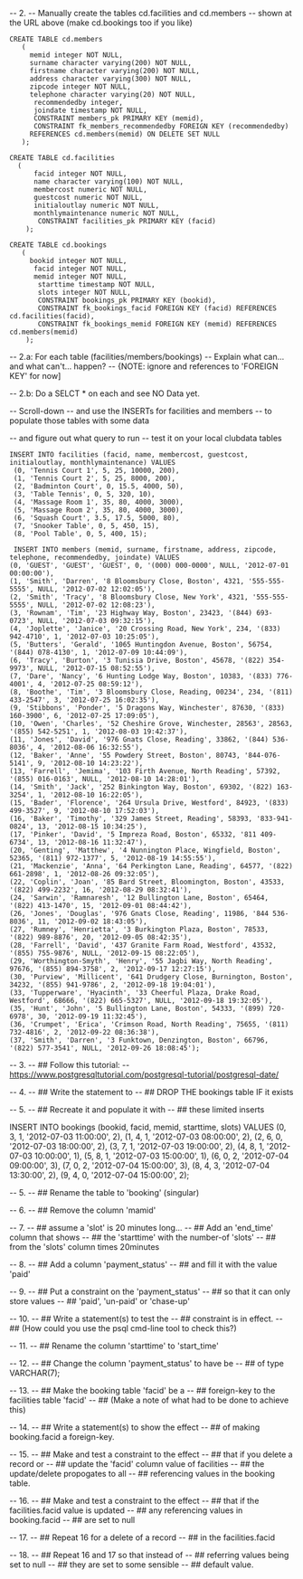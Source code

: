 -- 2.
-- Manually create the tables cd.facilities and cd.members 
-- shown at the URL above (make cd.bookings too if you like)

```CREATE TABLE cd.members```
<br>
```    ( ```
<br>
```      memid integer NOT NULL, ```
<br>
```      surname character varying(200) NOT NULL, ```
<br>
```      firstname character varying(200) NOT NULL, ```
<br>
```      address character varying(300) NOT NULL, ```
<br>
```      zipcode integer NOT NULL, ```
<br>
```      telephone character varying(20) NOT NULL, ```
<br>
```      recommendedby integer,```
<br>
```      joindate timestamp NOT NULL,```
<br>
```      CONSTRAINT members_pk PRIMARY KEY (memid),```
<br>
```      CONSTRAINT fk_members_recommendedby FOREIGN KEY (recommendedby)```
<br>
```      REFERENCES cd.members(memid) ON DELETE SET NULL ```
<br>
```    ); ```
<br>
    
``` CREATE TABLE cd.facilities ```
<br>
```   ( ```
<br>
```       facid integer NOT NULL, ```
<br>
```       name character varying(100) NOT NULL, ```
<br>
```       membercost numeric NOT NULL, ```
<br>
```       guestcost numeric NOT NULL, ```
<br>
```       initialoutlay numeric NOT NULL, ```
<br>
```       monthlymaintenance numeric NOT NULL, ```
<br>
```       CONSTRAINT facilities_pk PRIMARY KEY (facid)```
<br>
```    );```
    
``` CREATE TABLE cd.bookings ```
<br>
 ```   (```
 <br>
 ```      bookid integer NOT NULL, ```
 <br>
```       facid integer NOT NULL, ```
<br>
```       memid integer NOT NULL, ```
<br>
```       starttime timestamp NOT NULL,```
<br>
```       slots integer NOT NULL,```
<br>
```       CONSTRAINT bookings_pk PRIMARY KEY (bookid),```
<br>
```       CONSTRAINT fk_bookings_facid FOREIGN KEY (facid) REFERENCES cd.facilities(facid),```
<br>
```       CONSTRAINT fk_bookings_memid FOREIGN KEY (memid) REFERENCES cd.members(memid)```
<br>
```    );```
    
-- 2.a: For each table (facilities/members/bookings)
--		Explain what can... and what can't... happen?
--      {NOTE: ignore and references to 'FOREIGN KEY' for now]

-- 2.b: Do a SELCT * on each and see NO Data yet.

-- Scroll-down
-- and use the INSERTs for facilities and members
-- to populate those tables with some data


-- and figure out what query to run
--  test it on your local clubdata tables

``` INSERT INTO facilities (facid, name, membercost, guestcost, initialoutlay, monthlymaintenance) VALUES ```
<br>
``` (0, 'Tennis Court 1', 5, 25, 10000, 200),```
<br>
``` (1, 'Tennis Court 2', 5, 25, 8000, 200),```
<br>
``` (2, 'Badminton Court', 0, 15.5, 4000, 50),```
<br>
``` (3, 'Table Tennis', 0, 5, 320, 10),```
<br>
``` (4, 'Massage Room 1', 35, 80, 4000, 3000),```
<br>
``` (5, 'Massage Room 2', 35, 80, 4000, 3000),```
<br>
``` (6, 'Squash Court', 3.5, 17.5, 5000, 80),```
<br>
``` (7, 'Snooker Table', 0, 5, 450, 15),```
<br>
``` (8, 'Pool Table', 0, 5, 400, 15);```
<br>

``` INSERT INTO members (memid, surname, firstname, address, zipcode, telephone, recommendedby, joindate) VALUES```
<br>
```(0, 'GUEST', 'GUEST', 'GUEST', 0, '(000) 000-0000', NULL, '2012-07-01 00:00:00'),```
<br>
```(1, 'Smith', 'Darren', '8 Bloomsbury Close, Boston', 4321, '555-555-5555', NULL, '2012-07-02 12:02:05'),```
<br>
```(2, 'Smith', 'Tracy', '8 Bloomsbury Close, New York', 4321, '555-555-5555', NULL, '2012-07-02 12:08:23'),```
<br>
```(3, 'Rownam', 'Tim', '23 Highway Way, Boston', 23423, '(844) 693-0723', NULL, '2012-07-03 09:32:15'),```
<br>
```(4, 'Joplette', 'Janice', '20 Crossing Road, New York', 234, '(833) 942-4710', 1, '2012-07-03 10:25:05'),```
<br>
```(5, 'Butters', 'Gerald', '1065 Huntingdon Avenue, Boston', 56754, '(844) 078-4130', 1, '2012-07-09 10:44:09'),```
<br>
```(6, 'Tracy', 'Burton', '3 Tunisia Drive, Boston', 45678, '(822) 354-9973', NULL, '2012-07-15 08:52:55'),```
<br>
```(7, 'Dare', 'Nancy', '6 Hunting Lodge Way, Boston', 10383, '(833) 776-4001', 4, '2012-07-25 08:59:12'),```
<br>
```(8, 'Boothe', 'Tim', '3 Bloomsbury Close, Reading, 00234', 234, '(811) 433-2547', 3, '2012-07-25 16:02:35'),```
<br>
```(9, 'Stibbons', 'Ponder', '5 Dragons Way, Winchester', 87630, '(833) 160-3900', 6, '2012-07-25 17:09:05'),```
<br>
```(10, 'Owen', 'Charles', '52 Cheshire Grove, Winchester, 28563', 28563, '(855) 542-5251', 1, '2012-08-03 19:42:37'),```
<br>
```(11, 'Jones', 'David', '976 Gnats Close, Reading', 33862, '(844) 536-8036', 4, '2012-08-06 16:32:55'),```
<br>
```(12, 'Baker', 'Anne', '55 Powdery Street, Boston', 80743, '844-076-5141', 9, '2012-08-10 14:23:22'),```
<br>
```(13, 'Farrell', 'Jemima', '103 Firth Avenue, North Reading', 57392, '(855) 016-0163', NULL, '2012-08-10 14:28:01'),```
<br>
```(14, 'Smith', 'Jack', '252 Binkington Way, Boston', 69302, '(822) 163-3254', 1, '2012-08-10 16:22:05'),```
<br>
```(15, 'Bader', 'Florence', '264 Ursula Drive, Westford', 84923, '(833) 499-3527', 9, '2012-08-10 17:52:03'),```
<br>
```(16, 'Baker', 'Timothy', '329 James Street, Reading', 58393, '833-941-0824', 13, '2012-08-15 10:34:25'),```
<br>
```(17, 'Pinker', 'David', '5 Impreza Road, Boston', 65332, '811 409-6734', 13, '2012-08-16 11:32:47'),```
<br>
```(20, 'Genting', 'Matthew', '4 Nunnington Place, Wingfield, Boston', 52365, '(811) 972-1377', 5, '2012-08-19 14:55:55'),```
<br>
```(21, 'Mackenzie', 'Anna', '64 Perkington Lane, Reading', 64577, '(822) 661-2898', 1, '2012-08-26 09:32:05'),```
<br>
```(22, 'Coplin', 'Joan', '85 Bard Street, Bloomington, Boston', 43533, '(822) 499-2232', 16, '2012-08-29 08:32:41'),```
<br>
```(24, 'Sarwin', 'Ramnaresh', '12 Bullington Lane, Boston', 65464, '(822) 413-1470', 15, '2012-09-01 08:44:42'),```
<br>
```(26, 'Jones', 'Douglas', '976 Gnats Close, Reading', 11986, '844 536-8036', 11, '2012-09-02 18:43:05'),```
<br>
```(27, 'Rumney', 'Henrietta', '3 Burkington Plaza, Boston', 78533, '(822) 989-8876', 20, '2012-09-05 08:42:35'),```
<br>
```(28, 'Farrell', 'David', '437 Granite Farm Road, Westford', 43532, '(855) 755-9876', NULL, '2012-09-15 08:22:05'),```
<br>
```(29, 'Worthington-Smyth', 'Henry', '55 Jagbi Way, North Reading', 97676, '(855) 894-3758', 2, '2012-09-17 12:27:15'),```
<br>
```(30, 'Purview', 'Millicent', '641 Drudgery Close, Burnington, Boston', 34232, '(855) 941-9786', 2, '2012-09-18 19:04:01'),```
<br>
```(33, 'Tupperware', 'Hyacinth', '33 Cheerful Plaza, Drake Road, Westford', 68666, '(822) 665-5327', NULL, '2012-09-18 19:32:05'),```
<br>
```(35, 'Hunt', 'John', '5 Bullington Lane, Boston', 54333, '(899) 720-6978', 30, '2012-09-19 11:32:45'),```
<br>
```(36, 'Crumpet', 'Erica', 'Crimson Road, North Reading', 75655, '(811) 732-4816', 2, '2012-09-22 08:36:38'),```
<br>
```(37, 'Smith', 'Darren', '3 Funktown, Denzington, Boston', 66796, '(822) 577-3541', NULL, '2012-09-26 18:08:45');```


-- 3.
-- ## Follow this tutorial:
-- https://www.postgresqltutorial.com/postgresql-tutorial/postgresql-date/


-- 4. 
-- ## Write the statement to 
-- ## DROP THE bookings table IF it exists

-- 5.
-- ## Recreate it and populate it with 
-- ## these limited inserts

INSERT INTO bookings (bookid, facid, memid, starttime, slots) VALUES
(0, 3, 1, '2012-07-03 11:00:00', 2),
(1, 4, 1, '2012-07-03 08:00:00', 2),
(2, 6, 0, '2012-07-03 18:00:00', 2),
(3, 7, 1, '2012-07-03 19:00:00', 2),
(4, 8, 1, '2012-07-03 10:00:00', 1),
(5, 8, 1, '2012-07-03 15:00:00', 1),
(6, 0, 2, '2012-07-04 09:00:00', 3),
(7, 0, 2, '2012-07-04 15:00:00', 3),
(8, 4, 3, '2012-07-04 13:30:00', 2),
(9, 4, 0, '2012-07-04 15:00:00', 2);


-- 5. 
-- ## Rename the table to 'booking' (singular)


-- 6.
-- ## Remove the column 'mamid' 


-- 7.
-- ## assume a 'slot' is 20 minutes long...
-- ## Add an 'end_time' column that shows 
-- ## the 'starttime' with the number-of 'slots'
-- ## from the 'slots' column times 20minutes


-- 8.
-- ## Add a column 'payment_status'
-- ## and fill it with the value 'paid'

-- 9.
-- ## Put a constraint on the 'payment_status'
-- ## so that it can only store values
-- ## 'paid', 'un-paid' or  'chase-up'

-- 10.
-- ## Write a statement(s) to test the 
-- ## constraint is in effect.
-- ## (How could you use the psql cmd-line tool to check this?)

-- 11.
-- ## Rename the column 'starttime' to 'start_time'

-- 12.
-- ## Change the column 'payment_status' to have be
-- ## of type VARCHAR(7);

-- 13.
-- ## Make the booking table 'facid' be a 
-- ## foreign-key to the facilities table 'facid'
-- ## (Make a note of what had to be done to achieve this)

-- 14.
-- ## Write a statement(s) to show the effect
-- ## of making booking.facid a foreign-key.

-- 15.
-- ## Make and test a constraint to the effect 
-- ## that if you delete a record or 
-- ## update the 'facid' column value of facilities
-- ## the update/delete propogates to all 
-- ## referencing values in the booking table.

-- 16.
-- ## Make and test a constraint to the effect
-- ## that if the facilities.facid value is updated
-- ## any referencing values in booking.facid
-- ## are set to null

-- 17.
-- ## Repeat 16 for a delete of a record 
-- ## in the facilities.facid

-- 18. 
-- ## Repeat 16 and 17 so that instead of
-- ## referring values being set to null
-- ## they are set to some sensible 
-- ## default value.
